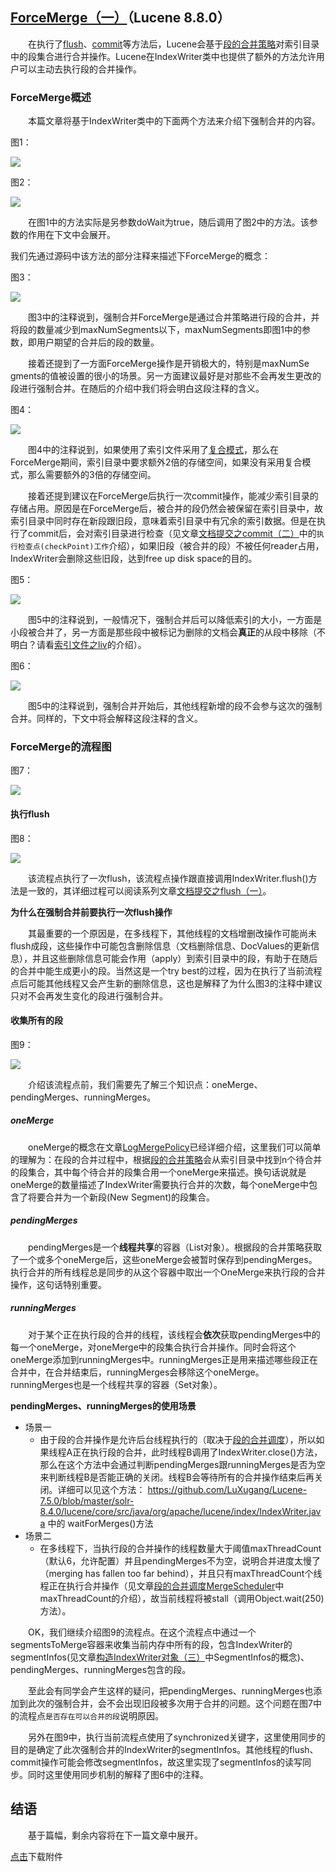 ## [ForceMerge（一）](https://www.amazingkoala.com.cn/Lucene/Index/)（Lucene 8.8.0）

&emsp;&emsp;在执行了[flush](https://www.amazingkoala.com.cn/Lucene/Index/2019/0716/74.html)、[commit](https://www.amazingkoala.com.cn/Lucene/Index/2019/0906/91.html)等方法后，Lucene会基于[段的合并策略](https://www.amazingkoala.com.cn/Lucene/Index/2019/0516/59.html)对索引目录中的段集合进行合并操作。Lucene在IndexWriter类中也提供了额外的方法允许用户可以主动去执行段的合并操作。

### ForceMerge概述

&emsp;&emsp;本篇文章将基于IndexWriter类中的下面两个方法来介绍下强制合并的内容。

图1：

<img src="ForceMerge（一）-image/1.png">

图2：

<img src="ForceMerge（一）-image/2.png">

&emsp;&emsp;在图1中的方法实际是另参数doWait为true，随后调用了图2中的方法。该参数的作用在下文中会展开。

我们先通过源码中该方法的部分注释来描述下ForceMerge的概念：

图3：

<img src="ForceMerge（一）-image/3.png">

&emsp;&emsp;图3中的注释说到，强制合并ForceMerge是通过合并策略进行段的合并，并将段的数量减少到maxNumSegments以下，maxNumSegments即图1中的参数，即用户期望的合并后的段的数量。

&emsp;&emsp;接着还提到了一方面ForceMerge操作是开销极大的，特别是maxNumSe gments的值被设置的很小的场景。另一方面建议最好是对那些不会再发生更改的段进行强制合并。在随后的介绍中我们将会明白这段注释的含义。

图4：

<img src="ForceMerge（一）-image/4.png">

&emsp;&emsp;图4中的注释说到，如果使用了索引文件采用了[复合模式](https://www.amazingkoala.com.cn/Lucene/suoyinwenjian/2019/0710/73.html)，那么在ForceMerge期间，索引目录中要求额外2倍的存储空间，如果没有采用复合模式，那么需要额外的3倍的存储空间。

&emsp;&emsp;接着还提到建议在ForceMerge后执行一次commit操作，能减少索引目录的存储占用。原因是在ForceMerge后，被合并的段仍然会被保留在索引目录中，故索引目录中同时存在新段跟旧段，意味着索引目录中有冗余的索引数据。但是在执行了commit后，会对索引目录进行检查（见文章[文档提交之commit（二）](https://www.amazingkoala.com.cn/Lucene/Index/)中的`执行检查点(checkPoint)工作`介绍），如果旧段（被合并的段）不被任何reader占用，IndexWriter会删除这些旧段，达到free up disk space的目的。

图5：

<img src="ForceMerge（一）-image/5.png">

&emsp;&emsp;图5中的注释说到，一般情况下，强制合并后可以降低索引的大小，一方面是小段被合并了，另一方面是那些段中被标记为删除的文档会**真正**的从段中移除（不明白？请看[索引文件之liv](https://www.amazingkoala.com.cn/Lucene/suoyinwenjian/2019/0425/54.html)的介绍）。

图6：

<img src="ForceMerge（一）-image/6.png">

&emsp;&emsp;图5中的注释说到，强制合并开始后，其他线程新增的段不会参与这次的强制合并。同样的，下文中将会解释这段注释的含义。

### ForceMerge的流程图

图7：

<img src="ForceMerge（一）-image/7.png">

#### 执行flush

图8：

<img src="ForceMerge（一）-image/8.png">

&emsp;&emsp;该流程点执行了一次flush，该流程点操作跟直接调用IndexWriter.flush()方法是一致的，其详细过程可以阅读系列文章[文档提交之flush（一）](https://www.amazingkoala.com.cn/Lucene/Index/2019/0716/74.html)。

**为什么在强制合并前要执行一次flush操作**

&emsp;&emsp;其最重要的一个原因是，在多线程下，其他线程的文档增删改操作可能尚未flush成段，这些操作中可能包含删除信息（文档删除信息、DocValues的更新信息），并且这些删除信息可能会作用（apply）到索引目录中的段，有助于在随后的合并中能生成更小的段。当然这是一个try best的过程，因为在执行了当前流程点后可能其他线程又会产生新的删除信息，这也是解释了为什么图3的注释中建议只对不会再发生变化的段进行强制合并。

#### 收集所有的段

图9：

<img src="ForceMerge（一）-image/9.png">

&emsp;&emsp;介绍该流程点前，我们需要先了解三个知识点：oneMerge、pendingMerges、runningMerges。

##### oneMerge

&emsp;&emsp;oneMerge的概念在文章[LogMergePolicy](https://www.amazingkoala.com.cn/Lucene/Index/2019/0513/58.html)已经详细介绍，这里我们可以简单的理解为：在段的合并过程中，根据[段的合并策略](https://www.amazingkoala.com.cn/Lucene/Index/2019/0513/58.html)会从索引目录中找到n个待合并的段集合，其中每个待合并的段集合用一个oneMerge来描述。换句话说就是oneMerge的数量描述了IndexWriter需要执行合并的次数，每个oneMerge中包含了将要合并为一个新段(New Segment)的段集合。

##### pendingMerges

&emsp;&emsp;pendingMerges是一个**线程共享**的容器（List对象）。根据段的合并策略获取了一个或多个oneMerge后，这些oneMerge会被暂时保存到pendingMerges。执行合并的所有线程总是同步的从这个容器中取出一个OneMerge来执行段的合并操作，这句话特别重要。

##### runningMerges

&emsp;&emsp;对于某个正在执行段的合并的线程，该线程会**依次**获取pendingMerges中的每一个oneMerge，对oneMerge中的段集合执行合并操作。同时会将这个oneMerge添加到runningMerges中。runningMerges正是用来描述哪些段正在合并中，在合并结束后，runningMerges会移除这个oneMerge。runningMerges也是一个线程共享的容器（Set对象）。

**pendingMerges、runningMerges的使用场景**

- 场景一
  - 由于段的合并操作是允许后台线程执行的（取决于[段的合并调度](https://www.amazingkoala.com.cn/Lucene/Index/2019/0519/60.html)），所以如果线程A正在执行段的合并，此时线程B调用了IndexWriter.close()方法，那么在这个方法中会通过判断pendingMerges跟runningMerges是否为空来判断线程B是否能正确的关闭。线程B会等待所有的合并操作结束后再关闭。详细可以见这个方法： https://github.com/LuXugang/Lucene-7.5.0/blob/master/solr-8.4.0/lucene/core/src/java/org/apache/lucene/index/IndexWriter.java 中的 waitForMerges()方法
- 场景二
  - 在多线程下，当执行段的合并操作的线程数量大于阈值maxThreadCount（默认6，允许配置）并且pendingMerges不为空，说明合并进度太慢了（merging has fallen too far behind），并且只有maxThreadCount个线程正在执行合并操作（见文章[段的合并调度MergeScheduler](https://www.amazingkoala.com.cn/Lucene/Index/2019/0519/60.html)中maxThreadCount的介绍），故当前线程将被stall（调用Object.wait(250)方法）。

&emsp;&emsp;OK，我们继续介绍图9的流程点。在这个流程点中通过一个segmentsToMerge容器来收集当前内存中所有的段，包含IndexWriter的segmentInfos(见文章[构造IndexWriter对象（三）](https://www.amazingkoala.com.cn/Lucene/Index/2019/1118/108.html)中SegmentInfos的概念)、pendingMerges、runningMerges包含的段。

&emsp;&emsp;至此会有同学会产生这样的疑问，把pendingMerges、runningMerges也添加到此次的强制合并，会不会出现旧段被多次用于合并的问题。这个问题在图7中的流程点`是否存在可以合并的段`说明原因。

&emsp;&emsp;另外在图9中，执行当前流程点使用了synchronized关键字，这里使用同步的目的是确定了此次强制合并的IndexWriter的segmentInfos。其他线程的flush、commit操作可能会修改segmentInfos，故这里实现了segmentInfos的读写同步。同时这里使用同步机制的解释了图6中的注释。

## 结语

&emsp;&emsp;基于篇幅，剩余内容将在下一篇文章中展开。

[点击](http://www.amazingkoala.com.cn/attachment/Lucene/Index/ForceMerge/ForceMerge（一）.zip)下载附件

